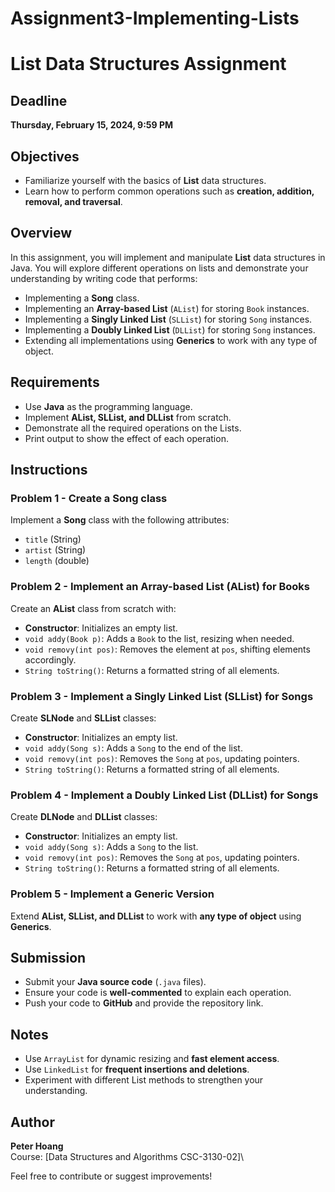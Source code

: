# Assignment3-Implementing-Lists
# List Data Structures Assignment

## Deadline
**Thursday, February 15, 2024, 9:59 PM**

## Objectives
- Familiarize yourself with the basics of **List** data structures.
- Learn how to perform common operations such as **creation, addition, removal, and traversal**.

## Overview
In this assignment, you will implement and manipulate **List** data structures in Java. You will explore different operations on lists and demonstrate your understanding by writing code that performs:

- Implementing a **Song** class.
- Implementing an **Array-based List** (`AList`) for storing `Book` instances.
- Implementing a **Singly Linked List** (`SLList`) for storing `Song` instances.
- Implementing a **Doubly Linked List** (`DLList`) for storing `Song` instances.
- Extending all implementations using **Generics** to work with any type of object.

## Requirements
- Use **Java** as the programming language.
- Implement **AList, SLList, and DLList** from scratch.
- Demonstrate all the required operations on the Lists.
- Print output to show the effect of each operation.

## Instructions
### **Problem 1 - Create a Song class**
Implement a **Song** class with the following attributes:
- `title` (String)
- `artist` (String)
- `length` (double)

### **Problem 2 - Implement an Array-based List (AList) for Books**
Create an **AList** class from scratch with:
- **Constructor**: Initializes an empty list.
- `void addy(Book p)`: Adds a `Book` to the list, resizing when needed.
- `void removy(int pos)`: Removes the element at `pos`, shifting elements accordingly.
- `String toString()`: Returns a formatted string of all elements.

### **Problem 3 - Implement a Singly Linked List (SLList) for Songs**
Create **SLNode** and **SLList** classes:
- **Constructor**: Initializes an empty list.
- `void addy(Song s)`: Adds a `Song` to the end of the list.
- `void removy(int pos)`: Removes the `Song` at `pos`, updating pointers.
- `String toString()`: Returns a formatted string of all elements.

### **Problem 4 - Implement a Doubly Linked List (DLList) for Songs**
Create **DLNode** and **DLList** classes:
- **Constructor**: Initializes an empty list.
- `void addy(Song s)`: Adds a `Song` to the list.
- `void removy(int pos)`: Removes the `Song` at `pos`, updating pointers.
- `String toString()`: Returns a formatted string of all elements.

### **Problem 5 - Implement a Generic Version**
Extend **AList, SLList, and DLList** to work with **any type of object** using **Generics**.

## Submission
- Submit your **Java source code** (`.java` files).
- Ensure your code is **well-commented** to explain each operation.
- Push your code to **GitHub** and provide the repository link.

## Notes
- Use `ArrayList` for dynamic resizing and **fast element access**.
- Use `LinkedList` for **frequent insertions and deletions**.
- Experiment with different List methods to strengthen your understanding.

## Author

**Peter Hoang**\
Course: [Data Structures and Algorithms CSC-3130-02]\

Feel free to contribute or suggest improvements!


